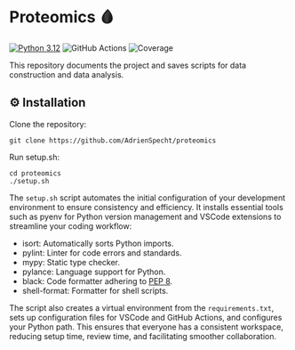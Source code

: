 # Proteomics 🩸

[![Python 3.12](https://img.shields.io/badge/python-3.12-blue.svg)](https://www.python.org/downloads/release/python-312/)
![GitHub Actions](https://github.com/AdrienSpecht/proteomics/actions/workflows/build.yml/badge.svg)
![Coverage](https://img.shields.io/endpoint?url=https://gist.githubusercontent.com/AdrienSpecht/bfba49c1003e973932c4de7dcc3e969a/raw/proteomics_feature_setup.txt)

This repository documents the project and saves scripts for data construction and data analysis.

## ⚙️ Installation

Clone the repository:

```shell
git clone https://github.com/AdrienSpecht/proteomics
```

Run setup.sh:

```shell
cd proteomics
./setup.sh
```

The `setup.sh` script automates the initial configuration of your development environment to ensure consistency and efficiency. It installs essential tools such as pyenv for Python version management and VSCode extensions to streamline your coding workflow:

-   isort: Automatically sorts Python imports.
-   pylint: Linter for code errors and standards.
-   mypy: Static type checker.
-   pylance: Language support for Python.
-   black: Code formatter adhering to [PEP 8](https://pep8.org/).
-   shell-format: Formatter for shell scripts.

The script also creates a virtual environment from the `requirements.txt`, sets up configuration files for VSCode and GitHub Actions, and configures your Python path. This ensures that everyone has a consistent workspace, reducing setup time, review time, and facilitating smoother collaboration.
